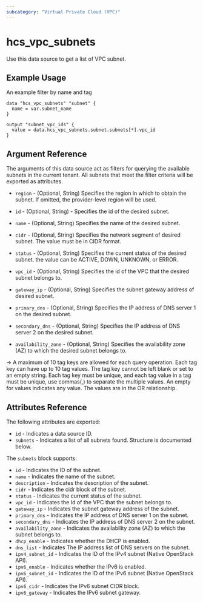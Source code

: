 ```yaml
---
subcategory: "Virtual Private Cloud (VPC)"
---
```


# hcs_vpc_subnets

Use this data source to get a list of VPC subnet.

## Example Usage

An example filter by name and tag

```hcl
data "hcs_vpc_subnets" "subnet" {
  name = var.subnet_name
}

output "subnet_vpc_ids" {
  value = data.hcs_vpc_subnets.subnet.subnets[*].vpc_id
}
```

## Argument Reference

The arguments of this data source act as filters for querying the available subnets in the current tenant.
All subnets that meet the filter criteria will be exported as attributes.

* `region` - (Optional, String) Specifies the region in which to obtain the subnet. If omitted, the provider-level
  region will be used.

* `id` - (Optional, String) - Specifies the id of the desired subnet.

* `name` - (Optional, String) Specifies the name of the desired subnet.

* `cidr` - (Optional, String) Specifies the network segment of desired subnet. The value must be in CIDR format.

* `status` - (Optional, String) Specifies the current status of the desired subnet.
  the value can be ACTIVE, DOWN, UNKNOWN, or ERROR.

* `vpc_id` - (Optional, String) Specifies the id of the VPC that the desired subnet belongs to.

* `gateway_ip` - (Optional, String) Specifies the subnet gateway address of desired subnet.

* `primary_dns` - (Optional, String) Specifies the IP address of DNS server 1 on the desired subnet.

* `secondary_dns` - (Optional, String) Specifies the IP address of DNS server 2 on the desired subnet.

* `availability_zone` - (Optional, String) Specifies the availability zone (AZ) to which the desired subnet belongs to.

 -> A maximum of 10 tag keys are allowed for each query operation. Each tag key can have up to 10 tag values.
  The tag key cannot be left blank or set to an empty string. Each tag key must be unique, and each tag value in a
  tag must be unique, use commas(,) to separate the multiple values. An empty for values indicates any value.
  The values are in the OR relationship.

## **Attributes Reference**

The following attributes are exported:

* `id` - Indicates a data source ID.
* `subnets` - Indicates a list of all subnets found. Structure is documented below.

The `subnets` block supports:

* `id` - Indicates the ID of the subnet.
* `name` - Indicates the name of the subnet.
* `description` - Indicates the description of the subnet.
* `cidr` - Indicates the cidr block of the subnet.
* `status` - Indicates the current status of the subnet.
* `vpc_id` - Indicates the Id of the VPC that the subnet belongs to.
* `gateway_ip` - Indicates the subnet gateway address of the subnet.
* `primary_dns` - Indicates the IP address of DNS server 1 on the subnet.
* `secondary_dns` - Indicates the IP address of DNS server 2 on the subnet.
* `availability_zone` - Indicates the availability zone (AZ) to which the subnet belongs to.
* `dhcp_enable` - Indicates whether the DHCP is enabled.
* `dns_list` - Indicates The IP address list of DNS servers on the subnet.
* `ipv4_subnet_id` - Indicates the ID of the IPv4 subnet (Native OpenStack API).
* `ipv6_enable` - Indicates whether the IPv6 is enabled.
* `ipv6_subnet_id` - Indicates the ID of the IPv6 subnet (Native OpenStack API).
* `ipv6_cidr` - Indicates the IPv6 subnet CIDR block.
* `ipv6_gateway` - Indicates the IPv6 subnet gateway.
